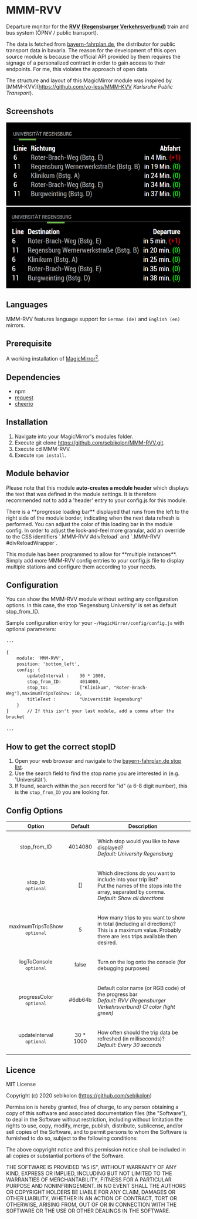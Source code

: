 # MMM-RVV
Departure monitor for the [**RVV (Regensburger Verkehrsverbund)**](https://rvv.de "RVV Homepage") train and bus system (ÖPNV / public transport).

The data is fetched from [bayern-fahrplan.de](https://bayern-fahrplan.de "Bayern Fahrplan"), the distributor for public transport data in bavaria.
The reason for the development of this open source module is because the official API provided by them requires the signage of a personalized contract in order to gain access to their endpoints. For me, this violates the approach of open data. 

The structure and layout of this MagicMirror module was inspired by [MMM-KVV](https://github.com/yo-less/MMM-KVV *Karlsruhe Public Transport*).

## Screenshots

![German version](res/screenshot_de.png)
![English version](res/screenshot_en.png)

## Languages
MMM-RVV features language support for `German (de)` and `English (en)` mirrors.

## Prerequisite
A working installation of [MagicMirror<sup>2</sup>](https://github.com/MichMich/MagicMirror).

## Dependencies
  * npm
  * [request](https://www.npmjs.com/package/request)
  * [cheerio](https://www.npmjs.com/package/cheerio)
  
## Installation
1. Navigate into your MagicMirror's modules folder.
2. Execute git clone https://github.com/sebikolon/MMM-RVV.git.
3. Execute cd MMM-RVV.
4. Execute `npm install`.

## Module behavior
Please note that this module **auto-creates a module header** which displays the text that was defined in the module settings. It is therefore recommended not to add a 'header' entry to your config.js for this module.
<P>
There is a **progresse loading bar** displayed that runs from the left to the right side of the module border, indicating when the next data refresh is performed. You can adjust the color of this loading bar in the module config. In order to adjust the look-and-feel more granular, add an override to the CSS identifiers `.MMM-RVV #divReload` and `.MMM-RVV #divReloadWrapper`.
<P>
This module has been programmed to allow for **multiple instances**. Simply add more MMM-RVV config entries to your config.js file to display multiple stations and configure them according to your needs.

## Configuration
You can show the MMM-RVV module without setting any configuration options. In this case, the stop 'Regensburg University' is set as default stop_from_ID.

Sample configuration entry for your `~/MagicMirror/config/config.js` with optional parameters:

    ...
    
    {
        module: 'MMM-RVV',
        position: 'bottom_left',
        config: {
            updateInterval :	30 * 1000,
            stop_from_ID:       4014080,
            stop_to: 			["Klinikum", "Roter-Brach-Weg"],maximumTripsToShow: 10,
            titleText : 		"Universität Regensburg"  
        }
    } 	    // If this isn't your last module, add a comma after the bracket
    
    ...

## How to get the correct stopID
1. Open your web browser and navigate to the [bayern-fahrplan.de stop list](https://www.bayern-fahrplan.de/XML_COORD_REQUEST?&jsonp=jQuery17203101277124009285_1524132000786&boundingBox=&boundingBoxLU=11.953125%3A49.15297%3AWGS84%5BDD.DDDDD%5D&boundingBoxRL=12.304688%3A48.922499%3AWGS84%5BDD.DDDDD%5D&coordOutputFormat=WGS84%5BDD.DDDDD%5D&type_1=STOP&outputFormat=json&inclFilter=1&_=1524132001290).
2. Use the search field to find the stop name you are interested in (e.g. 'Universität').
3. If found, search within the json record for "id" (a 6-8 digit number), this is the `stop_from_ID` you are looking for.


## Config Options
| **Option** | **Default** | **Description** |
| :---: | :---: | --- |
| stop_from_ID | 4014080 |<BR>Which stop would you like to have displayed? <BR><EM> Default: University Regensburg</EM><P> |
| stop_to<BR>`optional`       | []      |<BR>Which directions do you want to include into your trip list?<BR>Put the names of the stops into the array, separated by comma.<BR><EM>Default: Show all directions </EM><P> |
| maximumTripsToShow<BR>`optional`       | 5      |<BR>How many trips to you want to show in total (including all directions)?<BR>This is a maximum value. Probably there are less trips available then desired.<P> |
| logToConsole<BR>`optional`       | false      |<BR>Turn on the log onto the console (for debugging purposes)<BR><P> |
| progressColor<BR>`optional`       | #6db64b      |<BR> Default color name (or RGB code) of the progress bar<BR><EM>Default: RVV (Regensburger Verkehrsverbund) CI color (light green)</EM><P> |
| updateInterval<BR>`optional` | 30 * 1000 | <BR>How often should the trip data be refreshed (in milliseconds)?<BR><EM> Default: Every 30 seconds </EM><P> |

## Licence
MIT License

Copyright (c) 2020 sebikolon (https://github.com/sebikolon)

Permission is hereby granted, free of charge, to any person obtaining a copy
of this software and associated documentation files (the "Software"), to deal
in the Software without restriction, including without limitation the rights
to use, copy, modify, merge, publish, distribute, sublicense, and/or sell
copies of the Software, and to permit persons to whom the Software is
furnished to do so, subject to the following conditions:

The above copyright notice and this permission notice shall be included in all
copies or substantial portions of the Software.

THE SOFTWARE IS PROVIDED "AS IS", WITHOUT WARRANTY OF ANY KIND, EXPRESS OR
IMPLIED, INCLUDING BUT NOT LIMITED TO THE WARRANTIES OF MERCHANTABILITY,
FITNESS FOR A PARTICULAR PURPOSE AND NONINFRINGEMENT. IN NO EVENT SHALL THE
AUTHORS OR COPYRIGHT HOLDERS BE LIABLE FOR ANY CLAIM, DAMAGES OR OTHER
LIABILITY, WHETHER IN AN ACTION OF CONTRACT, TORT OR OTHERWISE, ARISING FROM,
OUT OF OR IN CONNECTION WITH THE SOFTWARE OR THE USE OR OTHER DEALINGS IN THE
SOFTWARE.